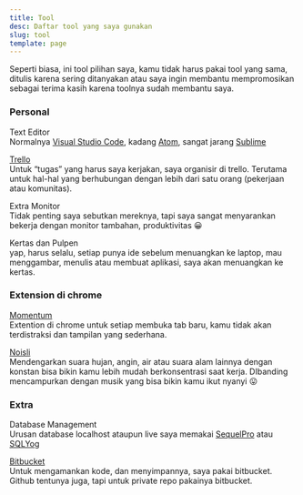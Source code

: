 ```yaml
---
title: Tool
desc: Daftar tool yang saya gunakan
slug: tool
template: page
---
```


Seperti biasa, ini tool pilihan saya, kamu tidak harus pakai tool yang sama, ditulis karena sering ditanyakan atau saya ingin membantu mempromosikan sebagai terima kasih karena toolnya sudah membantu saya.

### Personal

Text Editor  
Normalnya [Visual Studio Code](https://code.visualstudio.com/), kadang [Atom](http://atom.io/), sangat jarang [Sublime](https://www.sublimetext.com/3)

[Trello](http://trello.com/)  
Untuk “tugas” yang harus saya kerjakan, saya organisir di trello. Terutama untuk hal-hal yang berhubungan dengan lebih dari satu orang (pekerjaan atau komunitas).

Extra Monitor  
Tidak penting saya sebutkan mereknya, tapi saya sangat menyarankan bekerja dengan monitor tambahan, produktivitas 😀

Kertas dan Pulpen  
yap, harus selalu, setiap punya ide sebelum menuangkan ke laptop, mau menggambar, menulis atau membuat aplikasi, saya akan menuangkan ke kertas.

### Extension di chrome

[Momentum](https://chrome.google.com/webstore/detail/momentum/laookkfknpbbblfpciffpaejjkokdgca?hl=en)  
Extention di chrome untuk setiap membuka tab baru, kamu tidak akan terdistraksi dan tampilan yang sederhana.

[Noisli](https://chrome.google.com/webstore/detail/noisli/klejemegaoblahjdpcajmpcnjjmkmkkf?hl=en)  
Mendengarkan suara hujan, angin, air atau suara alam lainnya dengan konstan bisa bikin kamu lebih mudah berkonsentrasi saat kerja. DIbanding mencampurkan dengan musik yang bisa bikin kamu ikut nyanyi 😛

### Extra

Database Management  
Urusan database localhost ataupun live saya memakai [SequelPro](https://www.sequelpro.com/) atau [SQLYog](https://www.webyog.com/product/sqlyog)

[Bitbucket](https://bitbucket.org/)  
Untuk mengamankan kode, dan menyimpannya, saya pakai bitbucket. Github tentunya juga, tapi untuk private repo pakainya bitbucket.